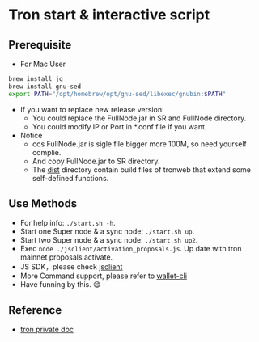 # Tron start & interactive script

## Prerequisite

- For Mac User

```sh
brew install jq
brew install gnu-sed
export PATH="/opt/homebrew/opt/gnu-sed/libexec/gnubin:$PATH"
```

- If you want to replace new release version:
  - You could replace the FullNode.jar in SR and FullNode directory.
  - You could modify IP or Port in *.conf file if you want.
- Notice
  - cos FullNode.jar is sigle file bigger more 100M, so need yourself complie.
  - And copy FullNode.jar to SR directory.
  - The [dist](./dist) directory contain build files of tronweb that extend some self-defined functions.

## Use Methods

- For help info: `./start.sh -h`.
- Start one Super node & a sync node: `./start.sh up`.
- Start two Super node & a sync node: `./start.sh up2`.
- Exec `node ./jsclient/activation_proposals.js`. Up date with tron mainnet proposals activate.  
- JS SDK，please check [jsclient](./jsclient)
- More Command support, please refer to [wallet-cli](https://github.com/tronprotocol/wallet-cli)
- Have funning by this. 😄

## Reference

- [tron private doc](https://cn.developers.tron.network/docs/tron-private-chain)